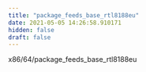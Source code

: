 ```yaml
---
title: "package_feeds_base_rtl8188eu"
date: 2021-05-05 14:26:58.910171
hidden: false
draft: false
---
```


x86/64/package_feeds_base_rtl8188eu

